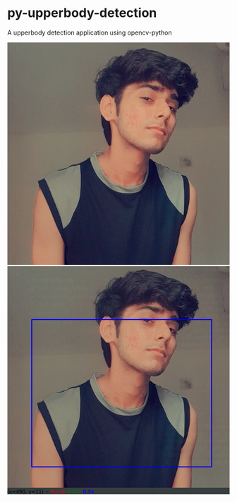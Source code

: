# py-upperbody-detection

A upperbody detection application using opencv-python

![BEFORE](./me_orignal.jpg)
![after](./py_body_done.png)
